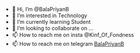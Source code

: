- 👋 Hi, I’m @BalaPriyanB
- 👀 I’m interested in Technology
- 🌱 I’m currently learning Student
- 💞️ I’m looking to collaborate on ...
- 📫 How to reach me on insta @Kinf_Of_Fondness
- 📫 How to reach me on telegram [BalaPriyanB](https://t.me/BalaPriyanB)

<!---
BalaPriyan/BalaPriyan is a ✨ special ✨ repository because its `README.md` (this file) appears on your GitHub profile.
You can click the Preview link to take a look at your changes.
--->
